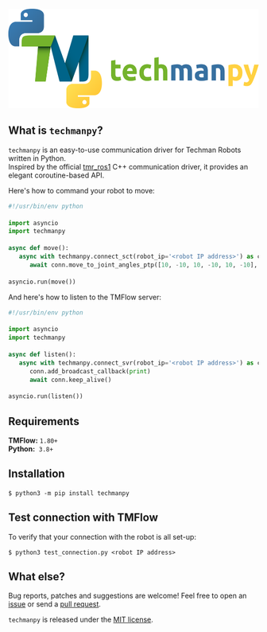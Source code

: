 <p align="left">
  <img height="200" src='img/text3732.png'>
</p>

## What is `techmanpy`?

`techmanpy` is an easy-to-use communication driver for Techman Robots written in Python.  
Inspired by the official [tmr_ros1](https://github.com/TechmanRobotInc/tmr_ros1) C++ communication driver, it provides an elegant coroutine-based API.

Here's how to command your robot to move:
```Python
#!/usr/bin/env python

import asyncio
import techmanpy

async def move():
   async with techmanpy.connect_sct(robot_ip='<robot IP address>') as conn:
      await conn.move_to_joint_angles_ptp([10, -10, 10, -10, 10, -10], 0.10, 200, 0)

asyncio.run(move())
```

And here's how to listen to the TMFlow server:
```Python
#!/usr/bin/env python

import asyncio
import techmanpy

async def listen():
   async with techmanpy.connect_svr(robot_ip='<robot IP address>') as conn:
      conn.add_broadcast_callback(print)
      await conn.keep_alive()

asyncio.run(listen())
```

## Requirements
**TMFlow:** `1.80+`  
**Python:** &nbsp;`3.8+`

## Installation
```
$ python3 -m pip install techmanpy
```

## Test connection with TMFlow
To verify that your connection with the robot is all set-up:
```
$ python3 test_connection.py <robot IP address>
```

## What else?
Bug reports, patches and suggestions are welcome! Feel free to open an [issue](https://github.com/jvdtoorn/techmanpy/issues/new) or send a [pull request](https://github.com/jvdtoorn/techmanpy/pulls).

`techmanpy` is released under the [MIT license](https://github.com/jvdtoorn/techmanpy/blob/master/LICENSE).
